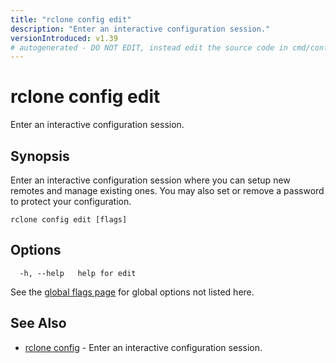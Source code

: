 ```yaml
---
title: "rclone config edit"
description: "Enter an interactive configuration session."
versionIntroduced: v1.39
# autogenerated - DO NOT EDIT, instead edit the source code in cmd/config/edit/ and as part of making a release run "make commanddocs"
---
```

# rclone config edit

Enter an interactive configuration session.

## Synopsis

Enter an interactive configuration session where you can setup new
remotes and manage existing ones. You may also set or remove a
password to protect your configuration.


```
rclone config edit [flags]
```

## Options

```
  -h, --help   help for edit
```

See the [global flags page](/flags/) for global options not listed here.

## See Also

* [rclone config](/commands/rclone_config/)	 - Enter an interactive configuration session.

